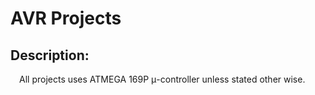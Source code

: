 # AVR Projects

## Description:
&emsp;All projects uses ATMEGA 169P μ-controller unless stated other wise.